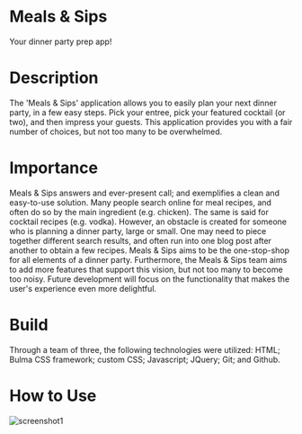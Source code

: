 # Meals & Sips
Your dinner party prep app!

# Description
The 'Meals & Sips' application allows you to easily plan your next dinner party, in a few easy steps. Pick your entree, pick your featured cocktail (or two), and then impress your guests. This application provides you with a fair number of choices, but not too many to be overwhelmed.   

# Importance
Meals & Sips answers and ever-present call; and exemplifies a clean and easy-to-use solution. Many people search online for meal recipes, and often do so by the main ingredient (e.g. chicken). The same is said for cocktail recipes (e.g. vodka). However, an obstacle is created for someone who is planning a dinner party, large or small. One may need to piece together different search results, and often run into one blog post after another to obtain a few recipes. Meals & Sips aims to be the one-stop-shop for all elements of a dinner party. Furthermore, the Meals & Sips team aims to add more features that support this vision, but not too many to become too noisy. Future development will focus on the functionality that makes the user's experience even more delightful.

# Build 
Through a team of three, the following technologies were utilized: HTML; Bulma CSS framework; custom CSS; Javascript; JQuery; Git; and Github.

# How to Use

![screenshot1](https://github.com/jasonstevens13/meal-prep/blob/master/assets/pics/screenshot1.jpg)

